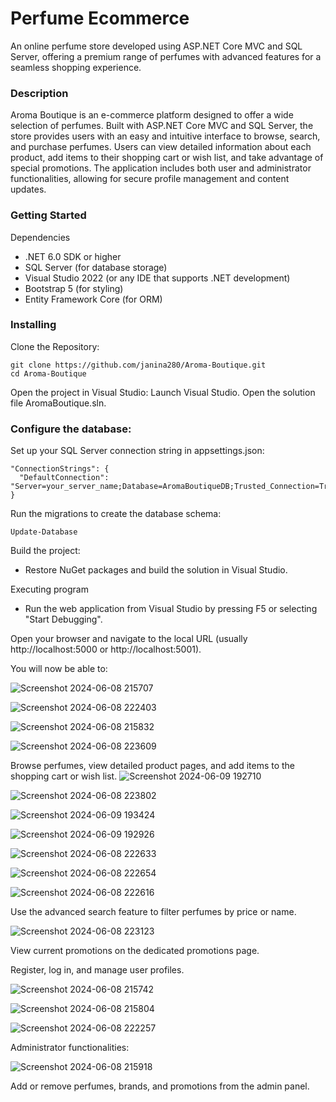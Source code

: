 # Perfume Ecommerce
An online perfume store developed using ASP.NET Core MVC and SQL Server, offering a premium range of perfumes with advanced features for a seamless shopping experience.

### Description
Aroma Boutique is an e-commerce platform designed to offer a wide selection of perfumes. Built with ASP.NET Core MVC and SQL Server, the store provides users with an easy and intuitive interface to browse, search, and purchase perfumes. Users can view detailed information about each product, add items to their shopping cart or wish list, and take advantage of special promotions. The application includes both user and administrator functionalities, allowing for secure profile management and content updates.

### Getting Started
Dependencies
* .NET 6.0 SDK or higher
* SQL Server (for database storage)
* Visual Studio 2022 (or any IDE that supports .NET development)
* Bootstrap 5 (for styling)
* Entity Framework Core (for ORM)

### Installing
Clone the Repository:
```
git clone https://github.com/janina280/Aroma-Boutique.git
cd Aroma-Boutique
```

Open the project in Visual Studio:
Launch Visual Studio.
Open the solution file AromaBoutique.sln.

### Configure the database:
Set up your SQL Server connection string in appsettings.json:
```
"ConnectionStrings": {
  "DefaultConnection": "Server=your_server_name;Database=AromaBoutiqueDB;Trusted_Connection=True;"
}
```

Run the migrations to create the database schema:
```
Update-Database
```

Build the project:
* Restore NuGet packages and build the solution in Visual Studio.

Executing program
* Run the web application from Visual Studio by pressing F5 or selecting "Start Debugging".

Open your browser and navigate to the local URL (usually http://localhost:5000 or http://localhost:5001).

You will now be able to:

![Screenshot 2024-06-08 215707](https://github.com/user-attachments/assets/6151a6f2-c644-4ccf-a5ac-2a37d1bed734)

![Screenshot 2024-06-08 222403](https://github.com/user-attachments/assets/6145f11d-b27a-4fc4-8607-163f89593ff5)

![Screenshot 2024-06-08 215832](https://github.com/user-attachments/assets/b4f4a474-47be-4ed1-812b-ff1154cb73e2)

![Screenshot 2024-06-08 223609](https://github.com/user-attachments/assets/fd690434-16ac-4883-8653-9c6b22cc69a3)

Browse perfumes, view detailed product pages, and add items to the shopping cart or wish list.
![Screenshot 2024-06-09 192710](https://github.com/user-attachments/assets/b44e6006-c76a-4367-b35a-fa14987611b5)

![Screenshot 2024-06-08 223802](https://github.com/user-attachments/assets/75919f3c-97f1-4f27-b40f-963afa9a0e18)

![Screenshot 2024-06-09 193424](https://github.com/user-attachments/assets/a42d1d55-a3b1-4505-aeab-5fdad5fe4299)

![Screenshot 2024-06-09 192926](https://github.com/user-attachments/assets/db87c67f-6958-402c-92f8-ac21711c66fc)

![Screenshot 2024-06-08 222633](https://github.com/user-attachments/assets/a4a32ab5-624c-4f1b-85dc-2c1a9ad9734d)

![Screenshot 2024-06-08 222654](https://github.com/user-attachments/assets/b129aa21-73f7-419a-a2e5-6379895e684a)

![Screenshot 2024-06-08 222616](https://github.com/user-attachments/assets/f275f1ef-a683-4cd3-b754-7bfa92b17e14)

Use the advanced search feature to filter perfumes by price or name.

![Screenshot 2024-06-08 223123](https://github.com/user-attachments/assets/975ee01f-b4ea-4ba2-bec5-54a225b9a7eb)

View current promotions on the dedicated promotions page.

Register, log in, and manage user profiles.

![Screenshot 2024-06-08 215742](https://github.com/user-attachments/assets/b24dde3a-1e61-4572-8adb-bd058aeddcee)

![Screenshot 2024-06-08 215804](https://github.com/user-attachments/assets/a4628b00-7837-491d-8a21-5ad9de0c39d1)

![Screenshot 2024-06-08 222257](https://github.com/user-attachments/assets/588cb614-1844-4f06-b939-5cb2caf803fe)

Administrator functionalities:

![Screenshot 2024-06-08 215918](https://github.com/user-attachments/assets/cd349792-27d7-46be-8180-4f59a53c9896)

Add or remove perfumes, brands, and promotions from the admin panel.
